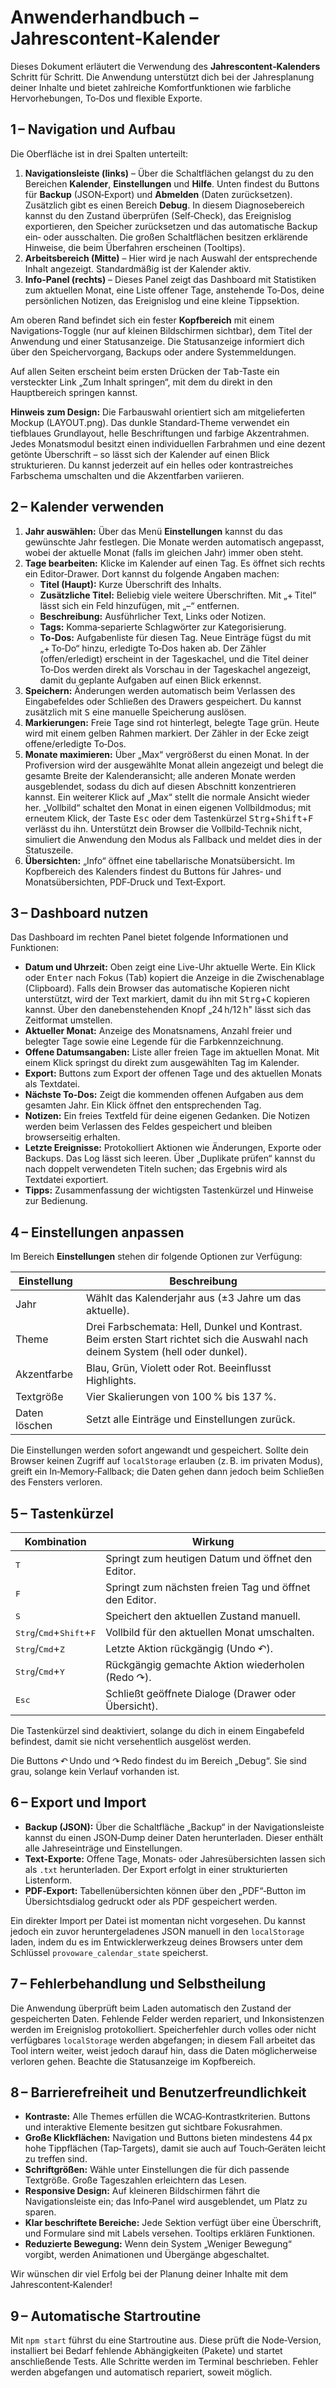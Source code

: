 # Anwenderhandbuch – Jahrescontent‑Kalender

Dieses Dokument erläutert die Verwendung des **Jahrescontent‑Kalenders** Schritt für Schritt. Die Anwendung unterstützt dich bei der Jahresplanung deiner Inhalte und bietet zahlreiche Komfortfunktionen wie farbliche Hervorhebungen, To‑Dos und flexible Exporte.

## 1 – Navigation und Aufbau

Die Oberfläche ist in drei Spalten unterteilt:

1. **Navigationsleiste (links)** – Über die Schaltflächen gelangst du zu den Bereichen **Kalender**, **Einstellungen** und **Hilfe**. Unten findest du Buttons für **Backup** (JSON‑Export) und **Abmelden** (Daten zurücksetzen).
   Zusätzlich gibt es einen Bereich **Debug**. In diesem Diagnosebereich kannst du den Zustand überprüfen (Self‑Check), das Ereignislog exportieren, den Speicher zurücksetzen und das automatische Backup ein‑ oder ausschalten. Die großen Schaltflächen besitzen erklärende Hinweise, die beim Überfahren erscheinen (Tooltips).
2. **Arbeitsbereich (Mitte)** – Hier wird je nach Auswahl der entsprechende Inhalt angezeigt. Standardmäßig ist der Kalender aktiv.
3. **Info‑Panel (rechts)** – Dieses Panel zeigt das Dashboard mit Statistiken zum aktuellen Monat, eine Liste offener Tage, anstehende To‑Dos, deine persönlichen Notizen, das Ereignislog und eine kleine Tippsektion.

Am oberen Rand befindet sich ein fester **Kopfbereich** mit einem Navigations‑Toggle (nur auf kleinen Bildschirmen sichtbar), dem Titel der Anwendung und einer Statusanzeige. Die Statusanzeige informiert dich über den Speichervorgang, Backups oder andere Systemmeldungen.

Auf allen Seiten erscheint beim ersten Drücken der <kbd>Tab</kbd>-Taste ein versteckter Link „Zum Inhalt springen“, mit dem du direkt in den Hauptbereich springen kannst.

**Hinweis zum Design:** Die Farbauswahl orientiert sich am mitgelieferten Mockup (LAYOUT.png). Das dunkle Standard‑Theme verwendet ein tiefblaues Grundlayout, helle Beschriftungen und farbige Akzentrahmen. Jedes Monatsmodul besitzt einen individuellen Farbrahmen und eine dezent getönte Überschrift – so lässt sich der Kalender auf einen Blick strukturieren. Du kannst jederzeit auf ein helles oder kontrastreiches Farbschema umschalten und die Akzentfarben variieren.

## 2 – Kalender verwenden

1. **Jahr auswählen:** Über das Menü **Einstellungen** kannst du das gewünschte Jahr festlegen. Die Monate werden automatisch angepasst, wobei der aktuelle Monat (falls im gleichen Jahr) immer oben steht.
2. **Tage bearbeiten:** Klicke im Kalender auf einen Tag. Es öffnet sich rechts ein Editor‑Drawer. Dort kannst du folgende Angaben machen:
   - **Titel (Haupt):** Kurze Überschrift des Inhalts.
   - **Zusätzliche Titel:** Beliebig viele weitere Überschriften. Mit „+ Titel“ lässt sich ein Feld hinzufügen, mit „–“ entfernen.
   - **Beschreibung:** Ausführlicher Text, Links oder Notizen.
   - **Tags:** Komma‑separierte Schlagwörter zur Kategorisierung.
   - **To‑Dos:** Aufgabenliste für diesen Tag. Neue Einträge fügst du mit „+ To‑Do“ hinzu, erledigte To‑Dos haken ab. Der Zähler (offen/erledigt) erscheint in der Tageskachel, und die Titel deiner To‑Dos werden direkt als Vorschau in der Tageskachel angezeigt, damit du geplante Aufgaben auf einen Blick erkennst.
3. **Speichern:** Änderungen werden automatisch beim Verlassen des Eingabefeldes oder Schließen des Drawers gespeichert. Du kannst zusätzlich mit <kbd>S</kbd> eine manuelle Speicherung auslösen.
4. **Markierungen:** Freie Tage sind rot hinterlegt, belegte Tage grün. Heute wird mit einem gelben Rahmen markiert. Der Zähler in der Ecke zeigt offene/erledigte To‑Dos.
5. **Monate maximieren:** Über „Max“ vergrößerst du einen Monat. In der Profiversion wird der ausgewählte Monat allein angezeigt und belegt die gesamte Breite der Kalenderansicht; alle anderen Monate werden ausgeblendet, sodass du dich auf diesen Abschnitt konzentrieren kannst. Ein weiterer Klick auf „Max“ stellt die normale Ansicht wieder her. „Vollbild“ schaltet den Monat in einen eigenen Vollbildmodus; mit erneutem Klick, der Taste <kbd>Esc</kbd> oder dem Tastenkürzel <kbd>Strg</kbd>+<kbd>Shift</kbd>+<kbd>F</kbd> verlässt du ihn. Unterstützt dein Browser die Vollbild‑Technik nicht, simuliert die Anwendung den Modus als Fallback und meldet dies in der Statuszeile.
6. **Übersichten:** „Info“ öffnet eine tabellarische Monatsübersicht. Im Kopfbereich des Kalenders findest du Buttons für Jahres‑ und Monatsübersichten, PDF‑Druck und Text‑Export.

## 3 – Dashboard nutzen

Das Dashboard im rechten Panel bietet folgende Informationen und Funktionen:

* **Datum und Uhrzeit:** Oben zeigt eine Live-Uhr aktuelle Werte. Ein Klick oder <kbd>Enter</kbd> nach Fokus (Tab) kopiert die Anzeige in die Zwischenablage (Clipboard). Falls dein Browser das automatische Kopieren nicht unterstützt, wird der Text markiert, damit du ihn mit <kbd>Strg</kbd>+<kbd>C</kbd> kopieren kannst. Über den danebenstehenden Knopf „24 h/12 h" lässt sich das Zeitformat umstellen.
* **Aktueller Monat:** Anzeige des Monatsnamens, Anzahl freier und belegter Tage sowie eine Legende für die Farbkennzeichnung.
* **Offene Datumsangaben:** Liste aller freien Tage im aktuellen Monat. Mit einem Klick springst du direkt zum ausgewählten Tag im Kalender.
* **Export:** Buttons zum Export der offenen Tage und des aktuellen Monats als Textdatei.
* **Nächste To‑Dos:** Zeigt die kommenden offenen Aufgaben aus dem gesamten Jahr. Ein Klick öffnet den entsprechenden Tag.
* **Notizen:** Ein freies Textfeld für deine eigenen Gedanken. Die Notizen werden beim Verlassen des Feldes gespeichert und bleiben browserseitig erhalten.
* **Letzte Ereignisse:** Protokolliert Aktionen wie Änderungen, Exporte oder Backups. Das Log lässt sich leeren. Über „Duplikate prüfen“ kannst du nach doppelt verwendeten Titeln suchen; das Ergebnis wird als Textdatei exportiert.
* **Tipps:** Zusammenfassung der wichtigsten Tastenkürzel und Hinweise zur Bedienung.

## 4 – Einstellungen anpassen

Im Bereich **Einstellungen** stehen dir folgende Optionen zur Verfügung:

| Einstellung      | Beschreibung                                          |
|-----------------|--------------------------------------------------------|
| Jahr            | Wählt das Kalenderjahr aus (±3 Jahre um das aktuelle).|
| Theme           | Drei Farbschemata: Hell, Dunkel und Kontrast. Beim ersten Start richtet sich die Auswahl nach deinem System (hell oder dunkel). |
| Akzentfarbe     | Blau, Grün, Violett oder Rot. Beeinflusst Highlights. |
| Textgröße       | Vier Skalierungen von 100 % bis 137 %.                 |
| Daten löschen   | Setzt alle Einträge und Einstellungen zurück.         |

Die Einstellungen werden sofort angewandt und gespeichert. Sollte dein Browser keinen Zugriff auf `localStorage` erlauben (z. B. im privaten Modus), greift ein In‑Memory‑Fallback; die Daten gehen dann jedoch beim Schließen des Fensters verloren.

## 5 – Tastenkürzel

| Kombination | Wirkung                                                 |
|-------------|---------------------------------------------------------|
| <kbd>T</kbd> | Springt zum heutigen Datum und öffnet den Editor.        |
| <kbd>F</kbd> | Springt zum nächsten freien Tag und öffnet den Editor.    |
| <kbd>S</kbd> | Speichert den aktuellen Zustand manuell.                 |
| <kbd>Strg</kbd>/<kbd>Cmd</kbd>+<kbd>Shift</kbd>+<kbd>F</kbd> | Vollbild für den aktuellen Monat umschalten. |
| <kbd>Strg</kbd>/<kbd>Cmd</kbd>+<kbd>Z</kbd> | Letzte Aktion rückgängig (Undo ↶). |
| <kbd>Strg</kbd>/<kbd>Cmd</kbd>+<kbd>Y</kbd> | Rückgängig gemachte Aktion wiederholen (Redo ↷). |
| <kbd>Esc</kbd> | Schließt geöffnete Dialoge (Drawer oder Übersicht).      |

Die Tastenkürzel sind deaktiviert, solange du dich in einem Eingabefeld befindest, damit sie nicht versehentlich ausgelöst werden.

Die Buttons ↶ Undo und ↷ Redo findest du im Bereich „Debug“. Sie sind grau, solange kein Verlauf vorhanden ist.

## 6 – Export und Import

* **Backup (JSON):** Über die Schaltfläche „Backup“ in der Navigationsleiste kannst du einen JSON‑Dump deiner Daten herunterladen. Dieser enthält alle Jahreseinträge und Einstellungen.
* **Text‑Exporte:** Offene Tage, Monats‑ oder Jahresübersichten lassen sich als `.txt` herunterladen. Der Export erfolgt in einer strukturierten Listenform.
* **PDF‑Export:** Tabellenübersichten können über den „PDF“‑Button im Übersichtsdialog gedruckt oder als PDF gespeichert werden.

Ein direkter Import per Datei ist momentan nicht vorgesehen. Du kannst jedoch ein zuvor heruntergeladenes JSON manuell in den `localStorage` laden, indem du es im Entwicklerwerkzeug deines Browsers unter dem Schlüssel `provoware_calendar_state` speicherst.

## 7 – Fehlerbehandlung und Selbstheilung

Die Anwendung überprüft beim Laden automatisch den Zustand der gespeicherten Daten. Fehlende Felder werden repariert, und Inkonsistenzen werden im Ereignislog protokolliert. Speicherfehler durch volles oder nicht verfügbares `localStorage` werden abgefangen; in diesem Fall arbeitet das Tool intern weiter, weist jedoch darauf hin, dass die Daten möglicherweise verloren gehen. Beachte die Statusanzeige im Kopfbereich.

## 8 – Barrierefreiheit und Benutzerfreundlichkeit

* **Kontraste:** Alle Themes erfüllen die WCAG‑Kontrastkriterien. Buttons und interaktive Elemente besitzen gut sichtbare Fokusrahmen.
* **Große Klickflächen:** Navigation und Buttons bieten mindestens 44 px hohe Tippflächen (Tap‑Targets), damit sie auch auf Touch‑Geräten leicht zu treffen sind.
* **Schriftgrößen:** Wähle unter Einstellungen die für dich passende Textgröße. Große Tageszahlen erleichtern das Lesen.
* **Responsive Design:** Auf kleineren Bildschirmen fährt die Navigationsleiste ein; das Info‑Panel wird ausgeblendet, um Platz zu sparen.
* **Klar beschriftete Bereiche:** Jede Sektion verfügt über eine Überschrift, und Formulare sind mit Labels versehen. Tooltips erklären Funktionen.
* **Reduzierte Bewegung:** Wenn dein System „Weniger Bewegung“ vorgibt, werden Animationen und Übergänge abgeschaltet.

Wir wünschen dir viel Erfolg bei der Planung deiner Inhalte mit dem Jahrescontent‑Kalender!

## 9 – Automatische Startroutine

Mit `npm start` führst du eine Startroutine aus. Diese prüft die Node‑Version, installiert bei Bedarf fehlende Abhängigkeiten (Pakete) und startet anschließende Tests. Alle Schritte werden im Terminal beschrieben. Fehler werden abgefangen und automatisch repariert, soweit möglich.
